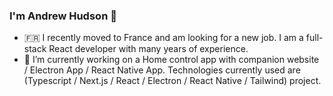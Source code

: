 ### I'm Andrew Hudson 👋

- 🇫🇷 I recently moved to France and am looking for a new job. I am a full-stack React developer with many years of experience.
- 🔭 I’m currently working on a Home control app with companion website / Electron App / React Native App. Technologies currently used are (Typescript / Next.js / React / Electron / React Native / Tailwind) project.

<!--
**bigandy/bigandy** is a ✨ _special_ ✨ repository because its `README.md` (this file) appears on your GitHub profile.

Here are some ideas to get you started:

- 🔭 I’m currently working on ...
- 🌱 I’m currently learning ...
- 👯 I’m looking to collaborate on ...
- 🤔 I’m looking for help with ...
- 💬 Ask me about ...
- 📫 How to reach me: ...
- 😄 Pronouns: ...
- ⚡ Fun fact: ...
-->
